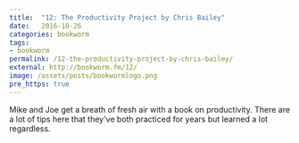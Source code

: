 ```yaml
---
title:  "12: The Productivity Project by Chris Bailey"
date:   2016-10-26
categories: bookworm
tags:
- bookworm
permalink: /12-the-productivity-project-by-chris-bailey/
external: http://bookworm.fm/12/
image: /assets/posts/bookwormlogo.png
pre_https: true
---
```

Mike and Joe get a breath of fresh air with a book on productivity. There are a lot of tips here that they've both practiced for years but learned a lot regardless.
<!--more-->